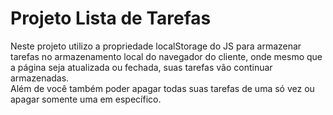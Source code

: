 # Projeto Lista de Tarefas

<p>Neste projeto utilizo a propriedade localStorage do JS para armazenar tarefas no armazenamento local do navegador do cliente, onde mesmo que a página seja atualizada ou fechada, suas tarefas vão continuar armazenadas.
  <br>
Além de você também poder apagar todas suas tarefas de uma só vez ou apagar somente uma em específico.</p>




